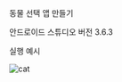 동물 선택 앱 만들기

안드로이드 스튜디오 버전 3.6.3

실행 예시

![cat](https://user-images.githubusercontent.com/43159295/80175686-41949f00-8631-11ea-9454-dc7101420f89.png)
